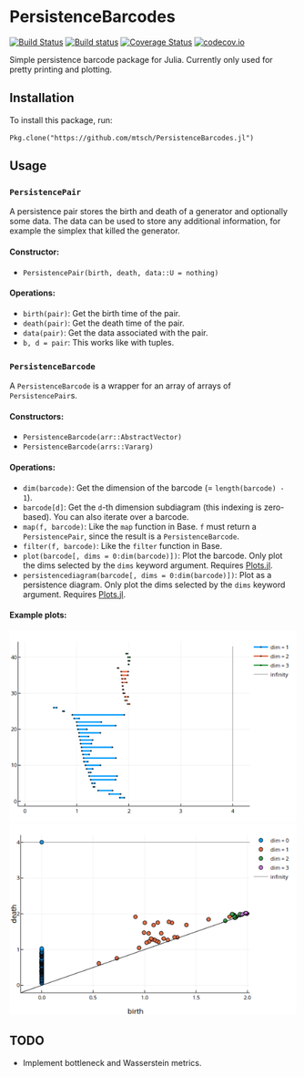 # PersistenceBarcodes

[![Build Status](https://travis-ci.org/mtsch/PersistenceBarcodes.jl.svg?branch=master)](https://travis-ci.org/mtsch/PersistenceBarcodes.jl)
[![Build status](https://ci.appveyor.com/api/projects/status/5k1shayhn6lhe6g7?svg=true)](https://ci.appveyor.com/project/mtsch/persistencebarcodes-jl)
[![Coverage Status](https://coveralls.io/repos/mtsch/PersistenceBarcodes.jl/badge.svg?branch=master&service=github)](https://coveralls.io/github/mtsch/PersistenceBarcodes.jl?branch=master)
[![codecov.io](http://codecov.io/github/mtsch/PersistenceBarcodes.jl/coverage.svg?branch=master)](http://codecov.io/github/mtsch/PersistenceBarcodes.jl?branch=master)

Simple persistence barcode package for Julia. Currently only used for pretty
printing and plotting.

## Installation

To install this package, run:

```
Pkg.clone("https://github.com/mtsch/PersistenceBarcodes.jl")
```

## Usage

### `PersistencePair`

A persistence pair stores the birth and death of a generator and optionally some
data. The data can be used to store any additional information, for example the
simplex that killed the generator.

#### Constructor:

* `PersistencePair(birth, death, data::U = nothing)`

#### Operations:

* `birth(pair)`: Get the birth time of the pair.
* `death(pair)`: Get the death time of the pair.
* `data(pair)`: Get the data associated with the pair.
* `b, d = pair`: This works like with tuples.

### `PersistenceBarcode`

A `PersistenceBarcode` is a wrapper for an array of arrays of
`PersistencePair`s.

#### Constructors:

* `PersistenceBarcode(arr::AbstractVector)`
* `PersistenceBarcode(arrs::Vararg)`

#### Operations:

* `dim(barcode)`: Get the dimension of the barcode (= `length(barcode) - 1`).
* `barcode[d]`: Get the `d`-th dimension subdiagram (this indexing is
  zero-based). You can also iterate over a barcode.
* `map(f, barcode)`: Like the `map` function in Base. `f` must return a
  `PersistencePair`, since the result is a `PersistenceBarcode`.
* `filter(f, barcode)`: Like the `filter` function in Base.
* `plot(barcode[, dims = 0:dim(barcode)])`: Plot the barcode. Only plot the dims
  selected by the `dims` keyword argument. Requires
  [Plots.jl](https://github.com/JuliaPlots/Plots.jl).
* `persistencediagram(barcode[, dims = 0:dim(barcode)])`: Plot as a persistence
  diagram. Only plot the dims selected by the `dims` keyword argument. Requires
  [Plots.jl](https://github.com/JuliaPlots/Plots.jl).

#### Example plots:

![Barcode plot](images/barcode.png)
![Diagram plot](images/diagram.png)

## TODO

* Implement bottleneck and Wasserstein metrics.
